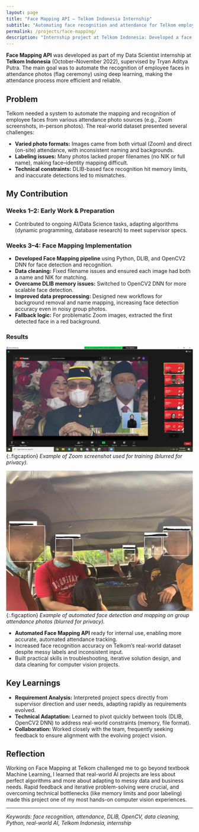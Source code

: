 ```yaml
---
layout: page
title: "Face Mapping API — Telkom Indonesia Internship"
subtitle: "Automating face recognition and attendance for Telkom employees"
permalink: /projects/face-mapping/
description: "Internship project at Telkom Indonesia: Developed a face mapping API for employee attendance, overcoming real-world dataset and deployment challenges with DLIB, OpenCV, and data cleaning."
---
```



<strong>Face Mapping API</strong> was developed as part of my Data Scientist internship at <strong>Telkom Indonesia</strong> (October–November 2022), supervised by Tryan Aditya Putra. The main goal was to automate the recognition of employee faces in attendance photos (flag ceremony) using deep learning, making the attendance process more efficient and reliable.

## Problem

Telkom needed a system to automate the mapping and recognition of employee faces from various attendance photo sources (e.g., Zoom screenshots, in-person photos). The real-world dataset presented several challenges:

- **Varied photo formats:** Images came from both virtual (Zoom) and direct (on-site) attendance, with inconsistent naming and backgrounds.
- **Labeling issues:** Many photos lacked proper filenames (no NIK or full name), making face–identity mapping difficult.
- **Technical constraints:** DLIB-based face recognition hit memory limits, and inaccurate detections led to mismatches.

## My Contribution

### Weeks 1–2: Early Work & Preparation
- Contributed to ongoing AI/Data Science tasks, adapting algorithms (dynamic programming, database research) to meet supervisor specs.

### Weeks 3–4: Face Mapping Implementation

- **Developed Face Mapping pipeline** using Python, DLIB, and OpenCV2 DNN for face detection and recognition.
- **Data cleaning:** Fixed filename issues and ensured each image had both a name and NIK for matching.
- **Overcame DLIB memory issues:** Switched to OpenCV2 DNN for more scalable face detection.
- **Improved data preprocessing:** Designed new workflows for background removal and name mapping, increasing face detection accuracy even in noisy group photos.
- **Fallback logic:** For problematic Zoom images, extracted the first detected face in a red background.

### Results
![Training Example](/assets/img/face-train.png)
{:.figcaption}
*Example of Zoom screenshot used for training (blurred for privacy).*

![Face Mapping Result](/assets/img/face-api.jpg)
{:.figcaption}
*Example of automated face detection and mapping on group attendance photos (blurred for privacy).*

- **Automated Face Mapping API** ready for internal use, enabling more accurate, automated attendance tracking.
- Increased face recognition accuracy on Telkom’s real-world dataset despite messy labels and inconsistent input.
- Built practical skills in troubleshooting, iterative solution design, and data cleaning for computer vision projects.
## Key Learnings

- **Requirement Analysis:** Interpreted project specs directly from supervisor direction and user needs, adapting rapidly as requirements evolved.
- **Technical Adaptation:** Learned to pivot quickly between tools (DLIB, OpenCV2 DNN) to address real-world constraints (memory, file format).
- **Collaboration:** Worked closely with the team, frequently seeking feedback to ensure alignment with the evolving project vision.

## Reflection

Working on Face Mapping at Telkom challenged me to go beyond textbook Machine Learning, I learned that real-world AI projects are less about perfect algorithms and more about adapting to messy data and business needs. Rapid feedback and iterative problem-solving were crucial, and overcoming technical bottlenecks (like memory limits and poor labeling) made this project one of my most hands-on computer vision experiences.

---

*Keywords: face recognition, attendance, DLIB, OpenCV, data cleaning, Python, real-world AI, Telkom Indonesia, internship*
